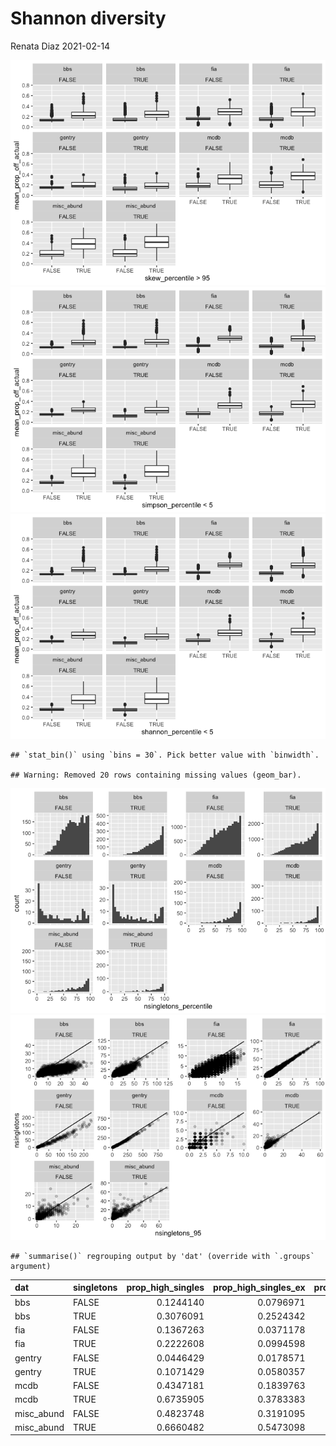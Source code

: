 Shannon diversity
================
Renata Diaz
2021-02-14

![](prop_off_files/figure-gfm/unnamed-chunk-1-1.png)<!-- -->![](prop_off_files/figure-gfm/unnamed-chunk-1-2.png)<!-- -->![](prop_off_files/figure-gfm/unnamed-chunk-1-3.png)<!-- -->

    ## `stat_bin()` using `bins = 30`. Pick better value with `binwidth`.

    ## Warning: Removed 20 rows containing missing values (geom_bar).

![](prop_off_files/figure-gfm/unnamed-chunk-2-1.png)<!-- -->![](prop_off_files/figure-gfm/unnamed-chunk-2-2.png)<!-- -->

    ## `summarise()` regrouping output by 'dat' (override with `.groups` argument)

<div class="kable-table">

| dat         | singletons | prop\_high\_singles | prop\_high\_singles\_ex | prop\_high\_singles\_mean | nsites |
| :---------- | :--------- | ------------------: | ----------------------: | ------------------------: | -----: |
| bbs         | FALSE      |           0.1244140 |               0.0796971 |                 0.7021277 |   2773 |
| bbs         | TRUE       |           0.3076091 |               0.2524342 |                 0.9184998 |   2773 |
| fia         | FALSE      |           0.1367263 |               0.0371178 |                 0.5916051 |  20179 |
| fia         | TRUE       |           0.2222608 |               0.0994598 |                 0.7683235 |  20179 |
| gentry      | FALSE      |           0.0446429 |               0.0178571 |                 0.2901786 |    224 |
| gentry      | TRUE       |           0.1071429 |               0.0580357 |                 0.3616071 |    224 |
| mcdb        | FALSE      |           0.4347181 |               0.1839763 |                 0.5756677 |    674 |
| mcdb        | TRUE       |           0.6735905 |               0.3783383 |                 0.8946588 |    674 |
| misc\_abund | FALSE      |           0.4823748 |               0.3191095 |                 0.7569573 |    539 |
| misc\_abund | TRUE       |           0.6660482 |               0.5473098 |                 0.8998145 |    539 |

</div>

<!-- ```{r} -->

<!-- ggplot(filter(all_di, nsingletons >= nsingletons_95), aes(nsingletons_mean, nsingletons)) + -->

<!--   geom_point(alpha = .2) + -->

<!-- #  geom_line(aes(nsingletons_mean, nsingletons_mean)) + -->

<!--     geom_line(aes(nsingletons_95, nsingletons_95)) + -->

<!--   facet_wrap(vars(dat), scales = "free") -->

<!-- ggplot(filter(all_di, nsingletons >= nsingletons_95), aes(nsingletons, nsingletons-nsingletons_95)) + -->

<!--   geom_point(alpha = .2) + -->

<!-- #  geom_line(aes(nsingletons_mean, nsingletons_mean)) + -->

<!--   facet_wrap(vars(dat), scales = "free") -->

<!-- ``` -->
